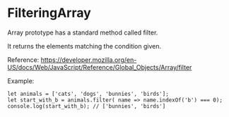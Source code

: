 # FilteringArray

Array prototype has a standard method called filter.

It returns the elements matching the condition given.

Reference: https://developer.mozilla.org/en-US/docs/Web/JavaScript/Reference/Global_Objects/Array/filter

Example:
```
let animals = ['cats', 'dogs', 'bunnies', 'birds'];
let start_with_b = animals.filter( name => name.indexOf('b') === 0);
console.log(start_with_b); // ['bunnies', 'birds']
```
